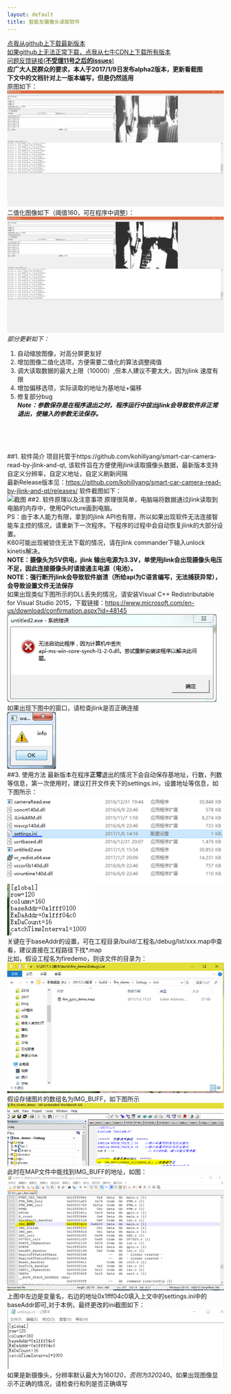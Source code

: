 ```yaml
---
layout: default
title: 智能车摄像头读取软件
---
```

[点我从github上下载最新版本](https://github.com/kohillyang/smart-car-camera-read-by-jlink-and-qt/releases/tag/v0.3)</br>
[如果github上无法正常下载，点我从七牛CDN上下载所有版本](http://oj5adp5xv.bkt.clouddn.com/cameraRead.zip)</br>
[问题反馈链接(**不受理11号之后的issues**)](https://github.com/kohillyang/smart-car-camera-read-by-jlink-and-qt/issues)</br>
**应广大人民群众的要求，本人于2017/1/9日发布alpha2版本，更新看截图**</br>
**下文中的文档针对上一版本编写，但是仍然适用**</br>
原图如下：</br>
![](./image/image010.png)</br>
二值化图像如下（阈值160，可在程序中调整）：</br>
![](./image/image009.png)</br>
*部分更新如下：*</br>
1. 自动缩放图像，对高分屏更友好</br>
2. 增加图像二值化选项，方便需要二值化的算法调整阈值</br>
3. 调大读取数据的最大上限（10000）,但本人建议不要太大，因为jlink 速度有限</br>
4. 增加偏移选项，实际读取的地址为基地址+偏移</br>
5. 修复部分bug</br>
***Note：参数保存是在程序退出之时，程序运行中拔出jlink会导致软件非正常退出，使输入的参数无法保存。***</br>
</br>
</br>
</br>

##1. 软件简介
项目托管于https://github.com/kohillyang/smart-car-camera-read-by-jlink-and-qt, 该软件旨在方便使用jlink读取摄像头数据，最新版本支持自定义分辨率，自定义地址，自定义刷新间隔</br>
最新Release版本见：https://github.com/kohillyang/smart-car-camera-read-by-jlink-and-qt/releases/
软件截图如下：</br>
![截图](https://raw.githubusercontent.com/kohillyang/smart-car-camera-read-by-jlink-and-qt/master/screensnap.jpg)
##2. 软件原理以及注意事项
原理很简单，电脑端将数据通过jlink读取到电脑的内存中，使用QPicture画到电脑。</br>
PS：由于本人能力有限，拿到的jlink API也有限，所以如果出现软件无法连接智能车主控的情况，请重新下一次程序。下程序的过程中会自动恢复jlink的大部分设置。</br>
K60可能出现被锁住无法下载的情况，请在jlink commander下输入unlock kinetis解决。</br>
**NOTE：摄像头为5V供电，jlink 输出电源为3.3V，单使用jlink会出现摄像头电压不足，因此连接摄像头时请接通主电源（电池）。**</br>
**NOTE：强行断开jlink会导致软件崩溃（所给api为C语言编写，无法捕获异常），会导致设置文件无法保存**</br>
如果出现类似下图所示的DLL丢失的情况，请安装Visual C++ Redistributable for Visual Studio 2015，下载链接：https://www.microsoft.com/en-us/download/confirmation.aspx?id=48145
![](./image001.png)</br>
如果出现下图中的窗口，请检查jlink是否正确连接</br>
![](./image002.png)</br>
##3. 使用方法
最新版本在程序**正常**退出的情况下会自动保存基地址，行数，列数等信息，第一次使用时，建议打开文件夹下的settings.ini，设置地址等信息，如下图所示：</br>
![](./image/image003.png)</br>
![](./image/image004.png)</br>
关键在于baseAddr的设置，可在工程目录/build/工程名/debug/lst/xxx.map中查看，建议直接在工程路径下找*.map</br>
比如，假设工程名为firedemo，则该文件的目录为：</br>
![](./image/image005.png)</br>
假设存储图片的数组名为IMG_BUFF，如下图所示</br>
![](./image/image006.png)</br>
此时在MAP文件中能找到IMG_BUFF的地址，如图：</br>
![](./image/image007.png)</br>
上图中左边是变量名，右边的地址0x1fff04c0填入上文中的settings.ini中的baseAddr即可,对于本例，最终更改的ini截图如下：</br>
![](./image/image008.png)</br>
如果是新摄像头，分辨率默认最大为160*120，否则为320*240。如果出现图像显示不正确的情况，请检查行和列是否正确填写</br>


